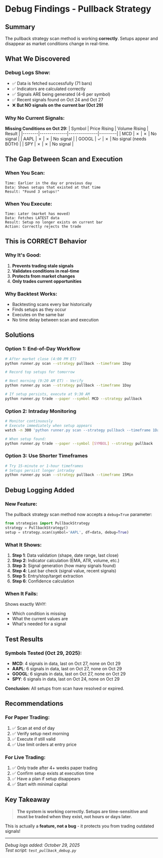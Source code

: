 # Debug Findings - Pullback Strategy

## Summary

The pullback strategy scan method is working **correctly**. Setups appear and disappear as market conditions change in real-time.

## What We Discovered

### Debug Logs Show:
- ✅ Data is fetched successfully (71 bars)
- ✅ Indicators are calculated correctly
- ✅ Signals ARE being generated (4-6 per symbol)
- ✅ Recent signals found on Oct 24 and Oct 27
- ❌ **But NO signals on the current bar (Oct 29)**

### Why No Current Signals:

**Missing Conditions on Oct 29:**
| Symbol | Price Rising | Volume Rising | Result |
|--------|--------------|---------------|---------|
| MCD | ✗ | ✗ | No signal |
| AAPL | ✗ | ✗ | No signal |
| GOOGL | ✓ | ✗ | No signal (needs BOTH) |
| SPY | ✗ | ✗ | No signal |

## The Gap Between Scan and Execution

### When You Scan:
```
Time: Earlier in the day or previous day
Data: Shows setups that existed at that time
Result: "Found 3 setups!"
```

### When You Execute:
```
Time: Later (market has moved)
Data: Fetches LATEST data
Result: Setup no longer exists on current bar
Action: Correctly rejects the trade
```

## This is CORRECT Behavior

### Why It's Good:
1. **Prevents trading stale signals**
2. **Validates conditions in real-time**
3. **Protects from market changes**
4. **Only trades current opportunities**

### Why Backtest Works:
- Backtesting scans every bar historically
- Finds setups as they occur
- Executes on the same bar
- No time delay between scan and execution

## Solutions

### Option 1: End-of-Day Workflow
```bash
# After market close (4:00 PM ET)
python runner.py scan --strategy pullback --timeframe 1Day

# Record top setups for tomorrow

# Next morning (9:20 AM ET) - Verify
python runner.py scan --strategy pullback --timeframe 1Day

# If setup persists, execute at 9:30 AM
python runner.py trade --paper --symbol MCD --strategy pullback
```

### Option 2: Intraday Monitoring
```bash
# Monitor continuously
# Execute immediately when setup appears
watch -n 300 'python runner.py scan --strategy pullback --timeframe 1Day'

# When setup found:
python runner.py trade --paper --symbol [SYMBOL] --strategy pullback
```

### Option 3: Use Shorter Timeframes
```bash
# Try 15-minute or 1-hour timeframes
# Setups persist longer intraday
python runner.py scan --strategy pullback --timeframe 15Min
```

## Debug Logging Added

### New Feature:
The pullback strategy scan method now accepts a `debug=True` parameter:

```python
from strategies import PullbackStrategy
strategy = PullbackStrategy()
setup = strategy.scan(symbol='AAPL', df=data, debug=True)
```

### What It Shows:
1. **Step 1**: Data validation (shape, date range, last close)
2. **Step 2**: Indicator calculation (EMA, ATR, volume, etc.)
3. **Step 3**: Signal generation (how many signals found)
4. **Step 4**: Last bar check (signal value, recent signals)
5. **Step 5**: Entry/stop/target extraction
6. **Step 6**: Confidence calculation

### When It Fails:
Shows exactly WHY:
- Which condition is missing
- What the current values are
- What's needed for a signal

## Test Results

### Symbols Tested (Oct 29, 2025):
- **MCD**: 4 signals in data, last on Oct 27, none on Oct 29
- **AAPL**: 6 signals in data, last on Oct 27, none on Oct 29
- **GOOGL**: 6 signals in data, last on Oct 27, none on Oct 29
- **SPY**: 6 signals in data, last on Oct 24, none on Oct 29

**Conclusion:** All setups from scan have resolved or expired.

## Recommendations

### For Paper Trading:
1. ✅ Scan at end of day
2. ✅ Verify setup next morning
3. ✅ Execute if still valid
4. ✅ Use limit orders at entry price

### For Live Trading:
1. ✅ Only trade after 4+ weeks paper trading
2. ✅ Confirm setup exists at execution time
3. ✅ Have a plan if setup disappears
4. ✅ Start with minimal capital

## Key Takeaway

> **The system is working correctly. Setups are time-sensitive and must be traded when they exist, not hours or days later.**

This is actually a **feature, not a bug** - it protects you from trading outdated signals!

---

*Debug logs added: October 29, 2025*  
*Test script: `test_pullback_debug.py`*

